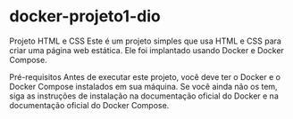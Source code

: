 # docker-projeto1-dio
Projeto HTML e CSS
Este é um projeto simples que usa HTML e CSS para criar uma página web estática. Ele foi implantado usando Docker e Docker Compose.

Pré-requisitos
Antes de executar este projeto, você deve ter o Docker e o Docker Compose instalados em sua máquina. Se você ainda não os tem, siga as instruções de instalação na documentação oficial do Docker e na documentação oficial do Docker Compose.

